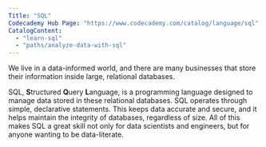 ```yaml
---
Title: "SQL"
Codecademy Hub Page: "https://www.codecademy.com/catalog/language/sql" 
CatalogContent:
  - "learn-sql"
  - "paths/analyze-data-with-sql"
---
```


We live in a data-informed world, and there are many businesses that store their information inside large, relational databases. 

SQL, **S**tructured **Q**uery **L**anguage, is a programming language designed to manage data stored in these relational databases. SQL operates through simple, declarative statements. This keeps data accurate and secure, and it helps maintain the integrity of databases, regardless of size. All of this makes SQL a great skill not only for data scientists and engineers, but for anyone wanting to be data-literate.
